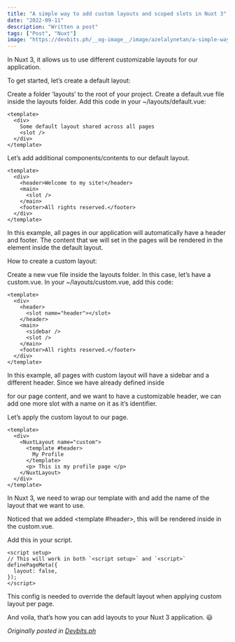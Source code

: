 ```yaml
---
title: "A simple way to add custom layouts and scoped slots in Nuxt 3"
date: "2022-09-11"
description: "Written a post"
tags: ["Post", "Nuxt"]
image: "https://devbits.ph/__og-image__/image/azelalynetan/a-simple-way-to-add-custom-layouts-ju1m/og.png"
---
```


In Nuxt 3, it allows us to use different customizable layouts for our application.

To get started, let’s create a default layout:

Create a folder ‘layouts’ to the root of your project.
Create a default.vue file inside the layouts folder.
Add this code in your ~/layouts/default.vue:
```VUE
<template>
  <div>
    Some default layout shared across all pages
    <slot />
  </div>
</template>
```

Let’s add additional components/contents to our default layout.
```VUE
<template>
  <div>
    <header>Welcome to my site!</header>
    <main>
      <slot />
    </main>
    <footer>All rights reserved.</footer>
  </div>
</template>
```
In this example, all pages in our application will automatically have a header and footer. The content that we will set in the pages will be rendered in the <slot> element inside the default layout.

How to create a custom layout:

Create a new vue file inside the layouts folder. In this case, let’s have a custom.vue.
In your ~/layouts/custom.vue, add this code:
```VUE
<template>
  <div>
    <header>
      <slot name="header"></slot>
    </header>
    <main>
      <sidebar />
      <slot />
    </main>
    <footer>All rights reserved.</footer>
  </div>
</template>
```
In this example, all pages with custom layout will have a sidebar and a different header. Since we have <slot /> already defined inside <main> for our page content, and we want to have a customizable header, we can add one more slot with a name on it as it’s identifier.

Let’s apply the custom layout to our page.
```VUE
<template>
  <div>
    <NuxtLayout name="custom">
      <template #header> 
        My Profile
      </template>
      <p> This is my profile page </p>
    </NuxtLayout>
  </div>
</template>
```
In Nuxt 3, we need to wrap our template with <NuxtLayout> and add the name of the layout that we want to use.

Noticed that we added <template #header>, this will be rendered inside <slot name="header"></slot> in the custom.vue.

Add this in your script.
```VUE
<script setup>
// This will work in both `<script setup>` and `<script>`
definePageMeta({
  layout: false,
});
</script>
```
This config is needed to override the default layout when applying custom layout per page.

And voila, that’s how you can add layouts to your Nuxt 3 application. 😃

*Originally posted in [Devbits.ph](https://devbits.ph/azelalynetan/a-simple-way-to-add-custom-layouts-ju1m)*